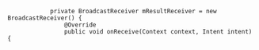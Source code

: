                 private BroadcastReceiver mResultReceiver = new BroadcastReceiver() {
                    @Override
                    public void onReceive(Context context, Intent intent) {